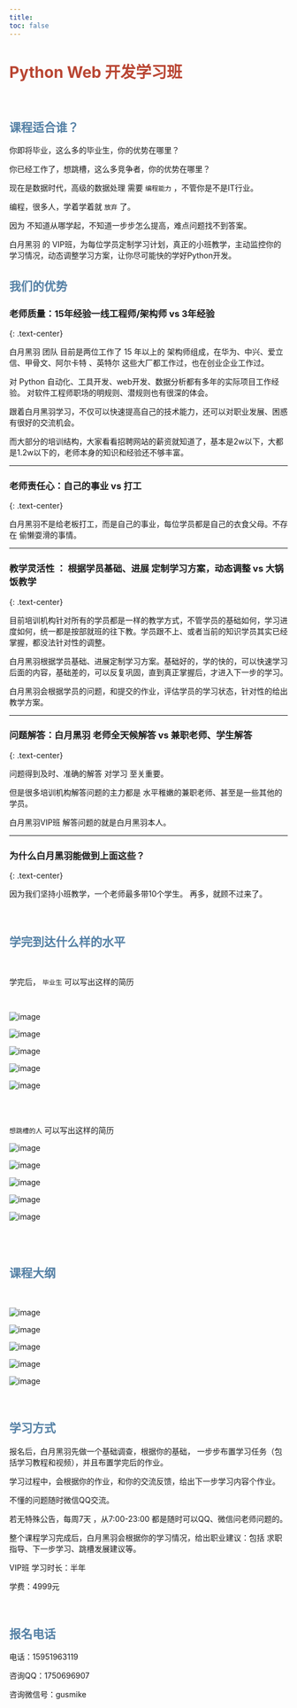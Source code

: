 ```yaml
---
title: 
toc: false
---
```


<h1 class="text-center" style="color: #b94532;">Python Web 开发学习班</h1>

<br>


<h2 class="text-center" style="color: #5480a5;">课程适合谁？</h2>

你即将毕业，这么多的毕业生，你的优势在哪里？

你已经工作了，想跳槽，这么多竞争者，你的优势在哪里？

现在是数据时代，高级的数据处理 需要 ```编程能力``` ，不管你是不是IT行业。

编程，很多人，学着学着就 ```放弃``` 了。

因为 不知道从哪学起，不知道一步步怎么提高，难点问题找不到答案。

白月黑羽 的 VIP班，为每位学员定制学习计划，真正的小班教学，主动监控你的学习情况，动态调整学习方案，让你尽可能快的学好Python开发。



<h2 class="text-center" style="color: #5480a5;">我们的优势</h2>


### 老师质量：15年经验一线工程师/架构师 vs 3年经验
{: .text-center}

白月黑羽  团队 目前是两位工作了 15 年以上的 架构师组成，在华为、中兴、爱立信、甲骨文、阿尔卡特 、英特尔 这些大厂都工作过，也在创业企业工作过。

对 Python 自动化、工具开发、web开发、数据分析都有多年的实际项目工作经验。
对软件工程师职场的明规则、潜规则也有很深的体会。

跟着白月黑羽学习，不仅可以快速提高自己的技术能力，还可以对职业发展、困惑有很好的交流机会。

而大部分的培训结构，大家看看招聘网站的薪资就知道了，基本是2w以下，大都是1.2w以下的，老师本身的知识和经验还不够丰富。

------
### 老师责任心：自己的事业 vs 打工
{: .text-center}

白月黑羽不是给老板打工，而是自己的事业，每位学员都是自己的衣食父母。不存在 偷懒耍滑的事情。

---

### 教学灵活性 ： 根据学员基础、进展 定制学习方案，动态调整 vs  大锅饭教学
{: .text-center}

目前培训机构针对所有的学员都是一样的教学方式，不管学员的基础如何，学习进度如何，统一都是按部就班的往下教。学员跟不上、或者当前的知识学员其实已经掌握，都没法针对性的调整。

白月黑羽根据学员基础、进展定制学习方案。基础好的，学的快的，可以快速学习后面的内容，基础差的，可以反复巩固，直到真正掌握后，才进入下一步的学习。

白月黑羽会根据学员的问题，和提交的作业，评估学员的学习状态，针对性的给出教学方案。

----

### 问题解答：白月黑羽 老师全天候解答 vs 兼职老师、学生解答
{: .text-center}

问题得到及时、准确的解答 对学习 至关重要。

但是很多培训机构解答问题的主力都是 水平稚嫩的兼职老师、甚至是一些其他的学员。

白月黑羽VIP班 解答问题的就是白月黑羽本人。 

---

### 为什么白月黑羽能做到上面这些？
{: .text-center}

因为我们坚持小班教学，一个老师最多带10个学生。 再多，就顾不过来了。


<br>

<h2 class="text-center" style="color: #5480a5;">学完到达什么样的水平</h2>

<br>

学完后， ```毕业生``` 可以写出这样的简历

<br>

![image](http://v.python666.vip/img/wm/36462795_53170199-7d416c80-361a-11e9-8bd3-557e21bb5ab2.png)


![image](http://v.python666.vip/img/wm/36462795_53170232-964a1d80-361a-11e9-81f8-3fd753e6065b.png)


![image](http://v.python666.vip/img/wm/36462795_53170310-cabdd980-361a-11e9-8e2b-836bb833f5e8.png)


![image](http://v.python666.vip/img/wm/36462795_53170363-e923d500-361a-11e9-9228-4b3ce1472e38.png)


![image](http://v.python666.vip/img/wm/36462795_53170420-05c00d00-361b-11e9-8205-92584d5adbf0.png)

<br><br>




```想跳槽的人``` 可以写出这样的简历
<br>

![image](http://v.python666.vip/file/etc/adv/resume-1.png)

![image](http://v.python666.vip/file/etc/adv/resume-2.png)

![image](http://v.python666.vip/file/etc/adv/resume-3.png)

![image](http://v.python666.vip/file/etc/adv/resume-4.png)

![image](http://v.python666.vip/file/etc/adv/resume-5.png)


<br><br>



<h2 class="text-center" style="color: #5480a5;">课程大纲</h2>

<br>

![image](http://v.python666.vip/file/etc/adv/1.png)

![image](http://v.python666.vip/file/etc/adv/2.png)

![image](http://v.python666.vip/file/etc/adv/3.png)

![image](http://v.python666.vip/file/etc/adv/4.png)

![image](http://v.python666.vip/file/etc/adv/5.png)


<br>

<h2 class="text-center" style="color: #5480a5;">学习方式</h2>

报名后，白月黑羽先做一个基础调查，根据你的基础， 一步步布置学习任务（包括学习教程和视频），并且布置学完后的作业。

学习过程中，会根据你的作业，和你的交流反馈，给出下一步学习内容个作业。

不懂的问题随时微信QQ交流。

若无特殊公告，每周7天 ，从7:00-23:00 都是随时可以QQ、微信问老师问题的。

整个课程学习完成后，白月黑羽会根据你的学习情况，给出职业建议：包括 求职指导、下一步学习、跳槽发展建议等。

VIP班 学习时长：半年

学费：4999元


<br>

<h2 class="text-center" style="color: #5480a5;">报名电话</h2>


电话：15951963119

咨询QQ：1750696907

咨询微信号：gusmike
